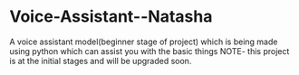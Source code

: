 # Voice-Assistant--Natasha
A voice assistant model(beginner stage of project) which is being made using python which can assist you with the basic things
NOTE- this project is at the initial stages and will be upgraded soon.
